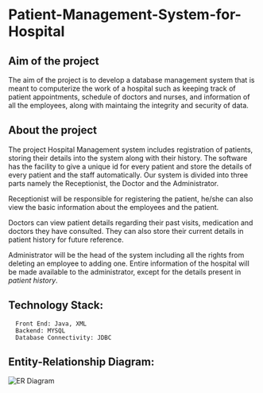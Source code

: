 # Patient-Management-System-for-Hospital

## Aim of the project

The aim of the project is to develop a database management system that is meant to computerize the work of a hospital such as keeping track of patient appointments, schedule of doctors and nurses, and information of all the employees, along with maintaing the integrity and security of data. 

## About the project

The project Hospital Management system includes registration of patients,
storing their details into the system along with their history. The software
has the facility to give a unique id for every patient and store the details of
every patient and the staff automatically. Our system is divided into three
parts namely the Receptionist, the Doctor and the Administrator.

Receptionist will be responsible for registering the patient, he/she can also
view the basic information about the employees and the patient.

Doctors can view patient details regarding their past visits, medication and doctors they have consulted. They can also store their current details in patient history for future reference.

Administrator will be the head of the system including all the rights from
deleting an employee to adding one. Entire information of the hospital will
be made available to the administrator, except for the details present in *patient history*.

## Technology Stack:
      Front End: Java, XML
      Backend: MYSQL
      Database Connectivity: JDBC

## Entity-Relationship Diagram:

![ER Diagram](https://user-images.githubusercontent.com/55548416/129476854-133e19a9-fa9c-4f87-8ae3-03dc837df3da.png)



